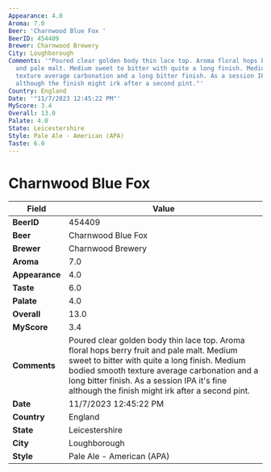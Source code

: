 ```yaml
---
Appearance: 4.0
Aroma: 7.0
Beer: 'Charnwood Blue Fox '
BeerID: 454409
Brewer: Charnwood Brewery
City: Loughborough
Comments: '"Poured clear golden body thin lace top. Aroma floral hops berry fruit
  and pale malt. Medium sweet to bitter with quite a long finish. Medium bodied smooth
  texture average carbonation and a long bitter finish. As a session IPA it''s fine
  although the finish might irk after a second pint."'
Country: England
Date: '"11/7/2023 12:45:22 PM"'
MyScore: 3.4
Overall: 13.0
Palate: 4.0
State: Leicestershire
Style: Pale Ale - American (APA)
Taste: 6.0
---
```


# Charnwood Blue Fox 

| Field         | Value |
|---------------|-------|
| **BeerID** | 454409 |
| **Beer** | Charnwood Blue Fox  |
| **Brewer** | Charnwood Brewery |
| **Aroma** | 7.0 |
| **Appearance** | 4.0 |
| **Taste** | 6.0 |
| **Palate** | 4.0 |
| **Overall** | 13.0 |
| **MyScore** | 3.4 |
| **Comments** | Poured clear golden body thin lace top. Aroma floral hops berry fruit and pale malt. Medium sweet to bitter with quite a long finish. Medium bodied smooth texture average carbonation and a long bitter finish. As a session IPA it's fine although the finish might irk after a second pint. |
| **Date** | 11/7/2023 12:45:22 PM |
| **Country** | England |
| **State** | Leicestershire |
| **City** | Loughborough |
| **Style** | Pale Ale - American (APA) |
